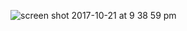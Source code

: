 ![screen shot 2017-10-21 at 9 38 59 pm](https://user-images.githubusercontent.com/29441324/31858265-48c44696-b6a8-11e7-92ba-b99e7c58e808.png)
